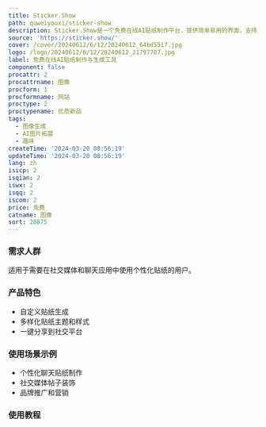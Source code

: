 ```yaml
---
title: Sticker.Show
path: quweiyouxi/sticker-show
description: Sticker.Show是一个免费在线AI贴纸制作平台，提供简单易用的界面，支持用户自定义生成多样化的贴纸，适用于社交媒体、聊天应用等场景。
source: 'https://sticker.show/'
cover: /cover/20240612/6/12/20240612_64bd5517.jpg
logo: /logo/20240612/6/12/20240612_21797707.jpg
label: 免费在线AI贴纸制作与生成工具
component: false
procattr: 2
procattrname: 图像
procform: 1
procformname: 网站
proctype: 2
proctypename: 优质新品
tags:
  - 图像生成
  - AI图片拓展
  - 趣味
createTime: '2024-03-20 08:56:19'
updateTime: '2024-03-20 08:56:19'
lang: zh
isicp: 2
isqian: 2
iswx: 2
isqq: 2
iscom: 2
price: 免费
catname: 图像
sort: 28875
---
```




### 需求人群
适用于需要在社交媒体和聊天应用中使用个性化贴纸的用户。

### 产品特色
- 自定义贴纸生成
- 多样化贴纸主题和样式
- 一键分享到社交平台

### 使用场景示例
- 个性化聊天贴纸制作
- 社交媒体帖子装饰
- 品牌推广和营销

### 使用教程


  
